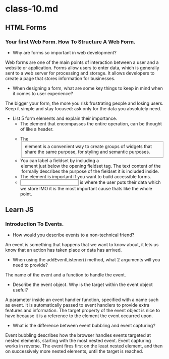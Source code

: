 # class-10.md

## HTML Forms
### Your first Web Form. How To Structure A Web Form.

- Why are forms so important in web development?

Web forms are one of the main points of interaction between a user and a website or application. Forms allow users to enter data, which is generally sent to a web server for processing and storage. It allows developers to create a page that stores information for businesses.

- When designing a form, what are some key things to keep in mind when it comes to user experience?

The bigger your form, the more you risk frustrating people and losing users. Keep it simple and stay focused: ask only for the data you absolutely need.

- List 5 form elements and explain their importance.
  - <Form> The element that encompasses the entire operation, can be thought of like a header.
  - The <fieldset> element is a convenient way to create groups of widgets that share the same purpose, for styling and semantic purposes. 
  - You can label a fieldset by including a <legend> element just below the opening fieldset tag. The text content of the <legend> formally describes the purpose of the fieldset it is included inside.
  - The <label> element is important if you want to build accessible forms.
  - <input> is where the user puts their data which we store IMO it is the most important cause thats like the whole point.

## Learn JS
### Introduction To Events.

- How would you describe events to a non-technical friend?

An event is something that happens that we want to know about, it lets us know that an action has taken place or data has arrived.

- When using the addEventListener() method, what 2 arguments will you need to provide?

The name of the event and a function to handle the event.

- Describe the event object. Why is the target within the event object useful?

A parameter inside an event handler function, specified with a name such as event. It is automatically passed to event handlers to provide extra features and information. The target property of the event object is nice to have because it is a reference to the element the event occurred upon.

- What is the difference between event bubbling and event capturing?
  
Event bubbling describes how the browser handles events targeted at nested elements, starting with the most nested event. Event capturing works in reverse. The event fires first on the least nested element, and then on successively more nested elements, until the target is reached.

 


  
